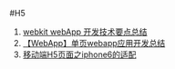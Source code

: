 #H5

1. [webkit webApp 开发技术要点总结](http://www.cnblogs.com/pifoo/archive/2011/05/28/webkit-webapp.html)
2. [【WebApp】单页webapp应用开发总结](http://my.oschina.net/maomi/blog/183790)
3. [移动端H5页面之iphone6的适配](http://www.ghugo.com/mobile-h5-fluid-layout-for-iphone6/)
